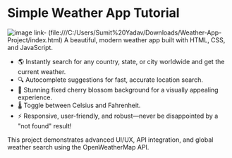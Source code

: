 # Simple Weather App Tutorial 

![image](https://github.com/user-attachments/assets/210291bb-20ef-4af7-9e6f-a92e17f15019)
link- (file:///C:/Users/Sumit%20Yadav/Downloads/Weather-App-Project/index.html)
A beautiful, modern weather app built with HTML, CSS, and JavaScript.

- 🌎 Instantly search for any country, state, or city worldwide and get the current weather.
- 🔍 Autocomplete suggestions for fast, accurate location search.
- 🌸 Stunning fixed cherry blossom background for a visually appealing experience.
- 🌡️ Toggle between Celsius and Fahrenheit.
- ⚡ Responsive, user-friendly, and robust—never be disappointed by a "not found" result!



This project demonstrates advanced UI/UX, API integration, and global weather search using the OpenWeatherMap API.
